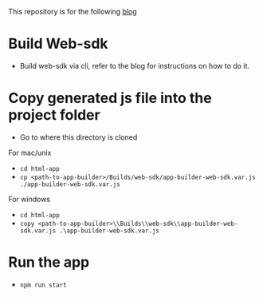 This repository is for the following [blog](https://appbuilder-docs.agora.io/sdks/guides/embed_web_sdk_vanillajs)

# Build Web-sdk

- Build web-sdk via cli, refer to the blog for instructions on how to do it.

# Copy generated js file into the project folder

- Go to where this directory is cloned

For mac/unix
- `cd html-app`
- `cp <path-to-app-builder>/Builds/web-sdk/app-builder-web-sdk.var.js ./app-builder-web-sdk.var.js`

For windows
- `cd html-app`
- `copy <path-to-app-builder>\\Builds\\web-sdk\\app-builder-web-sdk.var.js .\app-builder-web-sdk.var.js`

<!-- # Install additional dependencies [NOT NEEDED FOR SAMPLE APP]
- `npm install react-router-dom@5 @apollo/client@3 nanoid@4` -->

# Run the app

- `npm run start`
